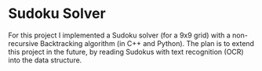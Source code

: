 # Sudoku Solver
For this project I implemented a Sudoku solver (for a 9x9 grid) with a non-recursive Backtracking algorithm (in C++ and Python). The plan is to extend this project in the future, by reading Sudokus with text recognition (OCR) into the data structure.


